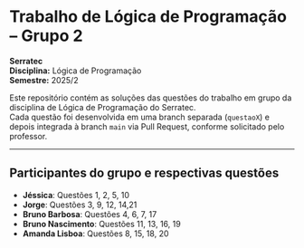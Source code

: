 # Trabalho de Lógica de Programação – Grupo 2
**Serratec**  
**Disciplina:** Lógica de Programação  
**Semestre:** 2025/2  

Este repositório contém as soluções das questões do trabalho em grupo da disciplina de Lógica de Programação do Serratec.  
Cada questão foi desenvolvida em uma branch separada (`questaoX`) e depois integrada à branch `main` via Pull Request, conforme solicitado pelo professor.  

---

## Participantes do grupo e respectivas questões

- **Jéssica**: Questões 1, 2, 5, 10  
- **Jorge**: Questões 3, 9, 12, 14,21  
- **Bruno Barbosa**: Questões 4, 6, 7, 17  
- **Bruno Nascimento**: Questões 11, 13, 16, 19  
- **Amanda Lisboa**: Questões 8, 15, 18, 20  
